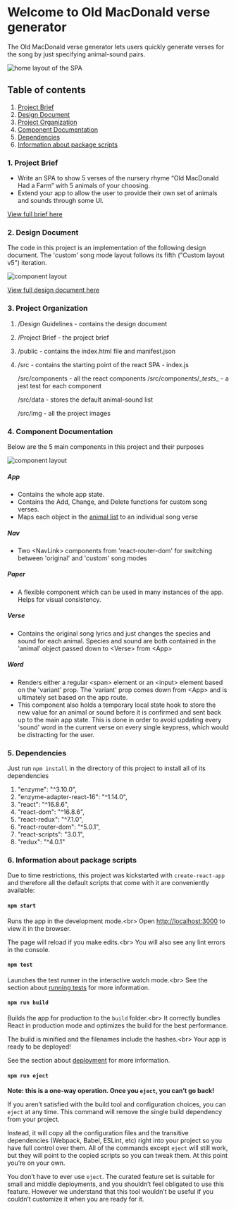 # Welcome to Old MacDonald verse generator

The Old MacDonald verse generator lets users quickly generate verses for the song by just specifying animal-sound pairs.

![home layout of the SPA](http://gkarapeev.eu/farm/home.png)

## Table of contents

1. [Project Brief](#1-project-brief)
2. [Design Document](#2-design-document)
3. [Project Organization](#3-project-organization)
4. [Component Documentation](#4-component-documentation)
5. [Dependencies](#5-dependencies)
6. [Information about package scripts](#6-information-about-package-scripts)

### 1. Project Brief

* Write an SPA to show 5 verses of the nursery rhyme “Old MacDonald Had a Farm” with 5 animals of your choosing.
* Extend your app to allow the user to provide their own set of animals and sounds through some UI.

[View full brief here](Project%20Brief)

### 2. Design Document

The code in this project is an implementation of the following design document. The 'custom' song mode layout follows its fifth ("Custom layout v5") iteration.

![component layout](http://gkarapeev.eu/farm/home2.png)

[View full design document here](Design%20Guidelines)

### 3. Project Organization

1. /Design Guidelines - contains the design document
2. /Project Brief - the project brief
3. /public - contains the index.html file and manifest.json
4. /src - contains the starting point of the react SPA - index.js

   /src/components - all the react components
   /src/components/\__tests__ - a jest test for each component

   /src/data - stores the default animal-sound list

   /src/img - all the project images 

### 4. Component Documentation

Below are the 5 main components in this project and their purposes

![component layout](http://gkarapeev.eu/farm/components.png)

##### App
* Contains the whole app state.
* Contains the Add, Change, and Delete functions for custom song verses.
* Maps each object in the [animal list](src/data) to an individual song verse

##### Nav
* Two &lt;NavLink> components from 'react-router-dom' for switching between 'original' and 'custom' song modes

##### Paper
* A flexible component which can be used in many instances of the app. Helps for visual consistency.

##### Verse
* Contains the original song lyrics and just changes the species and sound for each animal. Species and sound are both contained in the 'animal' object passed down to &lt;Verse> from &lt;App>

##### Word
* Renders either a regular &lt;span> element or an &lt;input> element based on the 'variant' prop. The 'variant' prop comes down from &lt;App> and is ultimately set based on the app route.
* This component also holds a temporary local state hook to store the new value for an animal or sound before it is confirmed and sent back up to the main app state. This is done in order to avoid updating every 'sound' word in the current verse on every single keypress, which would be distracting for the user.


### 5. Dependencies

Just run `npm install` in the directory of this project to install all of its dependencies

1. "enzyme": "^3.10.0",
2. "enzyme-adapter-react-16": "^1.14.0",
3. "react": "^16.8.6",
4. "react-dom": "^16.8.6",
5. "react-redux": "^7.1.0",
6. "react-router-dom": "^5.0.1",
7. "react-scripts": "3.0.1",
8. "redux": "^4.0.1"

### 6. Information about package scripts

Due to time restrictions, this project was kickstarted with `create-react-app` and therefore all the default scripts that come with it are conveniently available:

#### `npm start`

Runs the app in the development mode.&lt;br>
Open [http://localhost:3000](http://localhost:3000) to view it in the browser.

The page will reload if you make edits.&lt;br>
You will also see any lint errors in the console.

#### `npm test`

Launches the test runner in the interactive watch mode.&lt;br>
See the section about [running tests](https://facebook.github.io/create-react-app/docs/running-tests) for more information.

#### `npm run build`

Builds the app for production to the `build` folder.&lt;br>
It correctly bundles React in production mode and optimizes the build for the best performance.

The build is minified and the filenames include the hashes.&lt;br>
Your app is ready to be deployed!

See the section about [deployment](https://facebook.github.io/create-react-app/docs/deployment) for more information.

#### `npm run eject`

**Note: this is a one-way operation. Once you `eject`, you can’t go back!**

If you aren’t satisfied with the build tool and configuration choices, you can `eject` at any time. This command will remove the single build dependency from your project.

Instead, it will copy all the configuration files and the transitive dependencies (Webpack, Babel, ESLint, etc) right into your project so you have full control over them. All of the commands except `eject` will still work, but they will point to the copied scripts so you can tweak them. At this point you’re on your own.

You don’t have to ever use `eject`. The curated feature set is suitable for small and middle deployments, and you shouldn’t feel obligated to use this feature. However we understand that this tool wouldn’t be useful if you couldn’t customize it when you are ready for it.